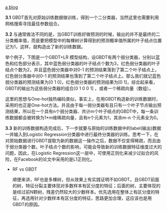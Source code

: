 [a blog](https://www.cnblogs.com/wkang/p/9657032.html) 

**3.1** GBDT首先对原始训练数据做训练，得到一个二分类器，当然这里也需要利用网格搜索寻找最佳参数组合。

**3.2** 与通常做法不同的是，当GBDT训练好做预测的时候，输出的并不是最终的二分类概率值，而是要把模型中的每棵树计算得到的预测概率值所属的叶子结点位置记为1，这样，就构造出了新的训练数据。

举个例子，下图是一个GBDT+LR 模型结构，设GBDT有两个弱分类器，分别以蓝色和红色部分表示，其中蓝色弱分类器的叶子结点个数为3，红色弱分类器的叶子结点个数为2，并且蓝色弱分类器中对0-1 的预测结果落到了第二个叶子结点上，红色弱分类器中对0-1 的预测结果也落到了第二个叶子结点上。那么我们就记蓝色弱分类器的预测结果为[0 1 0]，红色弱分类器的预测结果为[0 1]，综合起来看，GBDT的输出为这些弱分类器的组合[0 1 0 0 1] ，或者一个稀疏向量（数组）。

这里的思想与One-hot独热编码类似，事实上，在用GBDT构造新的训练数据时，采用的也正是One-hot方法。并且由于每一弱分类器有且只有一个叶子节点输出预测结果，所以在一个具有n个弱分类器、共计m个叶子结点的GBDT中，每一条训练数据都会被转换为1*m维稀疏向量，且有n个元素为1，其余m-n 个元素全为0。

**3.3** 新的训练数据构造完成后，下一步就要与原始的训练数据中的label(输出)数据一并输入到Logistic Regression分类器中进行最终分类器的训练。思考一下，在对原始数据进行GBDT提取为新的数据这一操作之后，数据不仅变得稀疏，而且由于弱分类器个数，叶子结点个数的影响，可能会导致新的训练数据特征维度过大的问题，因此，在Logistic Regression这一层中，可使用正则化来减少过拟合的风险，在Facebook的论文中采用的是L1正则化。



- RF vs GBDT

  顺便来讲，RF也是多棵树，但从效果上有实践证明不如GBDT。且GBDT前面的树，特征分裂主要体现对多数样本有区分度的特征；后面的树，主要体现的是经过前N颗树，残差仍然较大的少数样本。优先选用在整体上有区分度的特征，再选用针对少数样本有区分度的特征，思路更加合理，这应该也是用GBDT的原因。